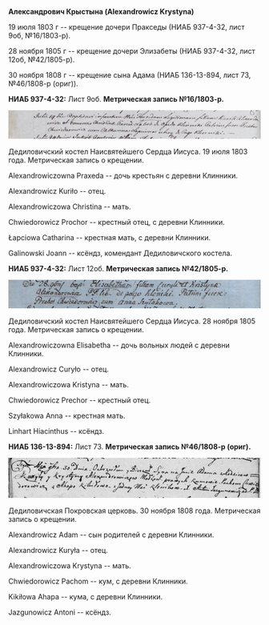 **Александрович Крыстына (Alexandrowicz Krystyna)**

19 июля 1803 г -- крещение дочери Пракседы (НИАБ 937-4-32, лист 9об,
№16/1803-р).

28 ноября 1805 г -- крещение дочери Элизабеты (НИАБ 937-4-32, лист 12об,
№42/1805-р).

30 ноября 1808 г -- крещение сына Адама (НИАБ 136-13-894, лист 73,
№46/1808-р (ориг)).

**НИАБ 937-4-32:** Лист 9об. **Метрическая запись №16/1803-р.**

![](./media/73e721715e59d47094a2a51015e2ffaf4b6c940c.png)

Дедиловичский костел Наисвятейшего Сердца Иисуса. 19 июля 1803 года.
Метрическая запись о крещении.

Alexandrowiczowna Praxeda -- дочь крестьян с деревни Клинники.

Alexandrowicz Kuriło -- отец.

Alexandrowiczowa Christina -- мать.

Chwiedorowicz Prochor -- крестный отец, с деревни Клинники.

Łapciowa Catharina -- крестная мать, с деревни Клинники.

Galinowski Joann -- ксёндз, комендант Дедиловичского костела.

**НИАБ 937-4-32:** Лист 12об. **Метрическая запись №42/1805-р.**

![](./media/ffb7ef9ee06d99929c257134720dfabfa544bee9.png)

Дедиловичский костел Наисвятейшего Сердца Иисуса. 28 ноября 1805 года.
Метрическая запись о крещении.

Alexandrowiczowna Elisabetha -- дочь вольных людей с деревни Клинники.

Alexandrowicz Curyło -- отец.

Alexandrowiczowa Kristyna -- мать.

Chwiedorowicz Prechor -- крестный отец.

Szyłakowa Anna -- крестная мать.

Linhart Hiacinthus -- ксёндз.

**НИАБ 136-13-894:** Лист 73. **Метрическая запись №46/1808-р (ориг).**

![](./media/e184fc8672a69156e29631b3f898652de696e6a7.png)

Дедиловичская Покровская церковь. 30 ноября 1808 года. Метрическая
запись о крещении.

Alexandrowicz Adam -- сын родителей с деревни Клинники.

Alexandrowicz Kuryła -- отец.

Alexandrowiczowa Krystyna -- мать.

Chwiedorowicz Pachom -- кум, с деревни Клинники.

Kikiłowa Ahapa -- кума, с деревни Клинники.

Jazgunowicz Antoni -- ксёндз.
